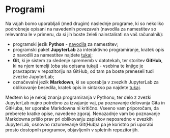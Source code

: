 # Programi

Na vajah bomo uporabljali (med drugim) naslednje programe, ki so nekoliko podrobneje opisani na navedenih povezavah (navodila za namestitev so relevantna le v primeru, da si jih boste želeli nainstalirati na vaš računalnik):
* programski jezik **Python** - [navodila](python.md) za namestitev;
* programski paket **JupyterLab** za interaktivno programiranje, kratek opis z navodili za namestitev najdete [tukaj](jupyterlab.ipynb);
* **Git**, ki je sistem za sledenje sprememb v datotekah, ter storitev **GitHub**, ki na njem temelji (oba sta opisana [tukaj](git.md)) - vsebina te knjige je pravzaprav v repozitoriju na GitHub, od tam pa boste preneseli tudi zvezke JupyterLab;
* označevalni jezik **Markdown**, ki se uporablja v zvezkih JupyterLab za oblikovanje besedila, kratek opis in sintakso pa najdete [tukaj](markdown.md).

Medtem ko je nekaj znanja programiranja v Pythonu, ter delo z zvezki JupyterLab nujno potrebno za izvajanje vaj, pa poznavanje delovanja Gita in GitHuba, ter uporabe Markdowna ni kritično. Vseeno vam priporočam, da preberete kratke opise, navedene zgoraj. Nenazadnje vam bo poznavanje Markdowna prišlo prav pri oblikovanju zapiskov neposredno v zvezkih JupyterLab, osnovno razumevanje Git(Hub)a pa je koristno pri uporabi prosto dostopnih programov, objavljenih v spletnih repozitorijih.

